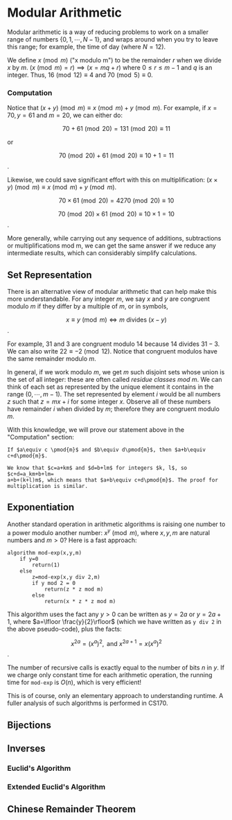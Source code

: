 # Modular Arithmetic

Modular arithmetic is a way of reducing problems to work on a smaller range of
numbers $\{0,1,\cdots,N-1\}$, and wraps around when you try to leave this range;
for example, the time of day (where $N=12$).

We define $x \pmod{m}$ ("x modulo m") to be the remainder $r$ when we divide $x$
by $m$. $(x \pmod{m}=r)\implies(x=mq+r)$ where $0\leq r\leq m-1$ and $q$ is an
integer. Thus, $16\pmod{12}\equiv 4$ and $70\pmod{5}\equiv 0$.

### Computation
Notice that $(x+y)\pmod{m} \equiv x\pmod{m}+y\pmod{m}$. For example, if $x=70, 
y=61$ and $m=20$, we can either do:

$$70+61\pmod{20}=131\pmod{20}\equiv11$$

or

$$70\pmod{20}+61\pmod{20}\equiv10+1=11$$.

Likewise, we could save significant effort with this on multiplification: $(x
\times y)\pmod{m} \equiv x\pmod m + y\pmod m$.

$$70\times61\pmod{20}=4270\pmod{20}\equiv10$$

$$70\pmod{20}\times61\pmod{20}\equiv10\times1=10$$.

More generally, while carrying out any sequence of additions, subtractions or
multiplifications mod m, we can get the same answer if we reduce any
intermediate results, which can considerably simplify calculations.

## Set Representation

There is an alternative view of modular arithmetic that can help make this more
understandable. For any integer $m$, we say $x$ and $y$ are congruent modulo $m$
if they differ by a multiple of $m$, or in symbols,

$$x\equiv y\pmod{m}\iff m\text{ divides }(x-y)$$.

For example, 31 and 3 are congruent modulo 14 because 14 divides $31-3$. We can
also write $22 \equiv -2\pmod{12}$. Notice that congruent modulos have the same
remainder modulo $m$.

In general, if we work modulo $m$, we get $m$ such disjoint sets whose union is
the set of all integer: these are often called *residue classes mod m*. We can
think of each set as represented by the unique element it contains in the range
$(0, \cdots, m-1)$. The set represented by element $i$ would be all numbers $z$
such that $z=mx+i$ for some integer $x$. Observe all of these numbers have 
remainder $i$ when divided by $m$; therefore they are congruent modulo $m$.

With this knowledge, we will prove our statement above in the "Computation"
section:

```{admonition} Theorem
If $a\equiv c \pmod{m}$ and $b\equiv d\pmod{m}$, then $a+b\equiv c+d\pmod{m}$.
```

```{admonition} Proof
We know that $c=a+km$ and $d=b+lm$ for integers $k, l$, so $c+d=a_km+b+lm=
a+b+(k+l)m$, which means that $a+b\equiv c+d\pmod{m}$. The proof for
multiplication is similar.
```

## Exponentiation
Another standard operation in arithmetic algorithms is raising one number to a
power modulo another number: $x^y\pmod{m}$, where $x,y,m$ are natural numbers
and $m>0$? Here is a fast approach:

```
algorithm mod-exp(x,y,m)
	if y=0
		return(1)
	else
		z=mod-exp(x,y div 2,m)
		if y mod 2 = 0
			return(z * z mod m)
		else
			return(x * z * z mod m)
```

This algorithm uses the fact any $y>0$ can be written as $y=2a$ or $y=2a+1$,
where $a=\lfloor \frac{y}{2}\rfloor$ (which we have written as `y div 2` in the
above pseudo-code), plus the facts:

$$x^{2a}=(x^a)^2,\text{ and } x^{2a+1}=x(x^a)^2$$.

The number of recursive calls is exactly equal to the number of bits $n$ in
$y$. If we charge only constant time for each arithmetic operation, the running
time for `mod-exp` is $O(n)$, which is very efficient!

This is of course, only an elementary approach to understanding runtime. A
fuller analysis of such algorithms is performed in CS170.

## Bijections

## Inverses

### Euclid's Algorithm

### Extended Euclid's Algorithm

## Chinese Remainder Theorem